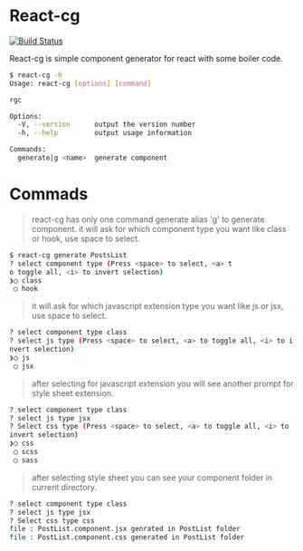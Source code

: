 # React-cg


[![Build Status](https://travis-ci.org/joemccann/dillinger.svg?branch=master)](https://travis-ci.org/joemccann/dillinger)

React-cg is simple component generator for react with some boiler code.

```sh
$ react-cg -h
Usage: react-cg [options] [command]

rgc

Options:
  -V, --version      output the version number
  -h, --help         output usage information

Commands:
  generate|g <name>  generate component

```

# Commads
> react-cg has only one command generate alias 'g' to generate component.
> it will ask for which component type you want like class or hook, use space to select.

```sh
$ react-cg generate PostsList
? select component type (Press <space> to select, <a> t
o toggle all, <i> to invert selection)
❯◯ class
 ◯ hook
```
> it will ask for which javascript extension type you want like js or jsx, use space to select.

```sh
? select component type class
? select js type (Press <space> to select, <a> to toggle all, <i> to i
nvert selection)
❯◯ js
 ◯ jsx

```
> after selecting for javascript extension you will see another prompt for style sheet extension.
```sh
? select component type class
? select js type jsx
? Select css type (Press <space> to select, <a> to toggle all, <i> to 
invert selection)
❯◯ css
 ◯ scss
 ◯ sass
```
>after selecting style sheet you can see your component folder in current directory.
```sh
? select component type class
? select js type jsx
? Select css type css
file : PostList.component.jsx genrated in PostList folder
file : PostList.component.css generated in PostList folder
```
